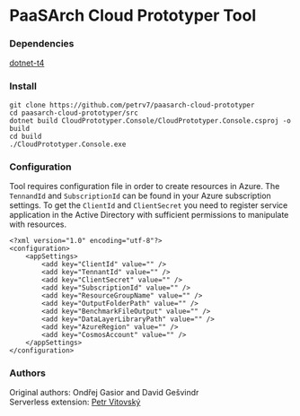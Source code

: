# PaaSArch Cloud Prototyper Tool

### Dependencies
[dotnet-t4](https://www.nuget.org/packages/dotnet-t4/)

### Install
```
git clone https://github.com/petrv7/paasarch-cloud-prototyper
cd paasarch-cloud-prototyper/src
dotnet build CloudPrototyper.Console/CloudPrototyper.Console.csproj -o build
cd build
./CloudPrototyper.Console.exe
```

### Configuration
Tool requires configuration file in order to create resources in Azure. The ```TennandId``` and ```SubscriptionId``` can be found in your Azure subscription settings. To get the ```ClientId``` and ```ClientSecret``` you need to register service application in the Active Directory with sufficient permissions to manipulate with resources.
```
<?xml version="1.0" encoding="utf-8"?>
<configuration>
	<appSettings>
		<add key="ClientId" value="" />
		<add key="TennantId" value="" />
		<add key="ClientSecret" value="" />
		<add key="SubscriptionId" value="" />
		<add key="ResourceGroupName" value="" />
		<add key="OutputFolderPath" value="" />
		<add key="BenchmarkFileOutput" value="" />
		<add key="DataLayerLibraryPath" value="" />
		<add key="AzureRegion" value="" />
		<add key="CosmosAccount" value="" />
	</appSettings>
</configuration>
```

### Authors 
Original authors: Ondřej Gasior and David Gešvindr<br />
Serverless extension: [Petr Vitovský](https://github.com/petrv7)
